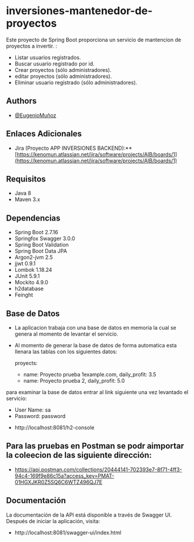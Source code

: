 # inversiones-mantenedor-de-proyectos

Este proyecto de Spring Boot proporciona un servicio de mantencion de proyectos a invertir. :

- Listar usuarios registrados.
- Buscar usuario registrado por id.
- Crear proyectos (sólo administradores).
- editar proyectos (sólo administradores).
- Eliminar usuario registrado (sólo administradores).



## Authors

- [@EugenioMuñoz](https://github.com/kenomun/inversiones-acceso)

## Enlaces Adicionales

- Jira (Proyecto APP INVERSIONES BACKEND):** [https://kenomun.atlassian.net/jira/software/projects/AIB/boards/1](https://kenomun.atlassian.net/jira/software/projects/AIB/boards/1)

## Requisitos

- Java 8
- Maven 3.x

## Dependencias

- Spring Boot 2.7.16
- Springfox Swagger 3.0.0
- Spring Boot Validation
- Spring Boot Data JPA
- Argon2-jvm 2.5
- jjwt 0.9.1
- Lombok 1.18.24
- JUnit 5.9.1
- Mockito 4.9.0
- h2database
- Feinght

## Base de Datos

- La aplicacion trabaja con una base de datos en memoria la cual se genera al momento de levantar el servicio.
- Al momento de generar la base de datos de forma automatica esta llenara las tablas con los siguientes datos:

  proyects:
    * name: Proyecto prueba 1example.com, daily_profit: 3.5
    * name: Proyecto prueba 2, daily_profit: 5.0


para examinar la base de datos entrar al link siguiente una vez levantado el servicio:

* User Name: sa
* Password: password

- http://localhost:8081/h2-console

## Para las pruebas en Postman se podr aimportar la coleecion de las siguiente dirección:

- https://api.postman.com/collections/20444141-702393e7-8f71-4ff3-94c4-169f9e86c15a?access_key=PMAT-01HGXJKR0Z5SQ6C6WTZ496QJ7E

## Documentación

La documentación de la API está disponible a través de Swagger UI. Después de iniciar la aplicación, visita:

- http://localhost:8081/swagger-ui/index.html
